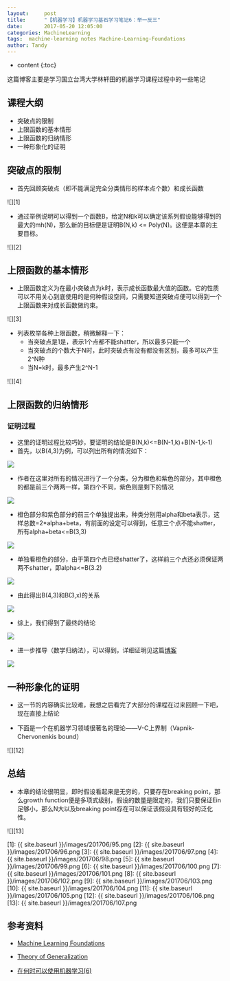 ```yaml
---
layout:     post
title:      "【机器学习】机器学习基石学习笔记6：举一反三"
date:       2017-05-20 12:05:00
categories: MachineLearning
tags:  machine-learning notes Machine-Learning-Foundations
author: Tandy
---
```


* content
{:toc}

这篇博客主要是学习国立台湾大学林轩田的机器学习课程过程中的一些笔记






## 课程大纲

- 突破点的限制
- 上限函数的基本情形
- 上限函数的归纳情形
- 一种形象化的证明

## 突破点的限制

- 首先回顾突破点（即不能满足完全分类情形的样本点个数）和成长函数

![][1]

- 通过举例说明可以得到一个函数B，给定N和k可以确定该系列假设能够得到的最大的mh(N)，那么新的目标便是证明B(N,k) <= Poly(N)。这便是本章的主要目标。

![][2]

## 上限函数的基本情形

- 上限函数定义为在最小突破点为k时，表示成长函数最大值的函数。它的性质可以不用关心到底使用的是何种假设空间，只需要知道突破点便可以得到一个上限函数来对成长函数做约束。

![][3]

- 列表枚举各种上限函数，稍微解释一下：
	- 当突破点是1是，表示1个点都不能shatter，所以最多只能一个
	- 当突破点的个数大于N时，此时突破点有没有都没有区别，最多可以产生2^N种
	- 当N=k时，最多产生2^N-1

![][4]

## 上限函数的归纳情形

### 证明过程

- 这里的证明过程比较巧妙，要证明的结论是B(N,k)<=B(N-1,k)+B(N-1,k-1)
- 首先，以B(4,3)为例，可以列出所有的情况如下：

![](5)

- 作者在这里对所有的情况进行了一个分类，分为橙色和紫色的部分，其中橙色的都是前三个两两一样，第四个不同，紫色则是剩下的情况

![](6)

- 橙色部分和紫色部分的前三个单独提出来，种类分别用alpha和beta表示，这样总数=2*alpha+beta，有前面的设定可以得到，任意三个点不能shatter，所有alpha+beta<=B(3,3)

![](7)

- 单独看橙色的部分，由于第四个点已经shatter了，这样前三个点还必须保证两两不shatter，即alpha<=B(3.2)

![](8)

- 由此得出B(4,3)和B(3,x)的关系

![](9)

- 综上，我们得到了最终的结论

![](10)

- 进一步推导（数学归纳法），可以得到，详细证明见这篇[博客](http://www.cnblogs.com/ymingjingr/p/4290983.html)

![](11)

## 一种形象化的证明

- 这一节的内容确实比较难，我想之后看完了大部分的课程在过来回顾一下吧，现在直接上结论

- 下面是一个在机器学习领域很著名的理论——V-C上界制（Vapnik-Chervonenkis bound）

![][12]


## 总结

- 本章的结论很明显，即时假设看起来是无穷的，只要存在breaking point，那么growth function便是多项式级别，假设的数量是限定的，我们只要保证Ein足够小，那么N大以及breaking point存在可以保证该假设具有较好的泛化性。

![][13]


[1]: {{ site.baseurl }}/images/201706/95.png
[2]: {{ site.baseurl }}/images/201706/96.png
[3]: {{ site.baseurl }}/images/201706/97.png
[4]: {{ site.baseurl }}/images/201706/98.png
[5]: {{ site.baseurl }}/images/201706/99.png
[6]: {{ site.baseurl }}/images/201706/100.png
[7]: {{ site.baseurl }}/images/201706/101.png
[8]: {{ site.baseurl }}/images/201706/102.png
[9]: {{ site.baseurl }}/images/201706/103.png
[10]: {{ site.baseurl }}/images/201706/104.png
[11]: {{ site.baseurl }}/images/201706/105.png
[12]: {{ site.baseurl }}/images/201706/106.png
[13]: {{ site.baseurl }}/images/201706/107.png

## 参考资料

- [Machine Learning Foundations](http://www.csie.ntu.edu.tw/~htlin/mooc/)

- [Theory of Generalization](http://www.cnblogs.com/HappyAngel/p/3622333.html)

- [在何时可以使用机器学习(6)](http://www.cnblogs.com/ymingjingr/p/4290983.html)


